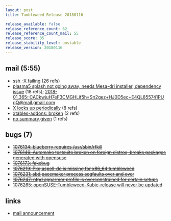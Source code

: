 ```yaml
---
layout: post
title: Tumbleweed Release 20180116

release_available: false
release_reference_count: 62
release_reference_count_mail: 55
release_score: 35
release_stability_level: unstable
release_version: 20180116
---
```


## mail (5:55)

- [ssh -X failing](https://lists.opensuse.org/opensuse-factory/2018-01/msg00315.html) (26 refs)
- [plasma5 splash not going away, needs Mesa-dri installer, dependency issue](https://lists.opensuse.org/opensuse-factory/2018-01/msg00311.html) (18 refs); [2018-01.365::<CACkwjuH7eF3CMGHLif5h=Sn2gez+HJ0D5ec+E4QL855741PUqQ@mail.gmail.com>](https://lists.opensuse.org/opensuse-factory/2018-01/msg00365.html)
- [X locks up periodically](https://lists.opensuse.org/opensuse-factory/2018-01/msg00580.html) (8 refs)
- [xtables-addons: broken](https://lists.opensuse.org/opensuse-factory/2018-01/msg00310.html) (2 refs)
- [no summary given](https://lists.opensuse.org/opensuse-factory/2018-01/msg00329.html) (1 refs)

## bugs (7)

<!--more-->

- ~~[1076134: blueberry requires /usr/sbin/rfkill](https://bugzilla.opensuse.org/show_bug.cgi?id=1076134)~~
- ~~[1076146: Automake testsuite broken on foreign distros, breaks packages generated with opensuse](https://bugzilla.opensuse.org/show_bug.cgi?id=1076146)~~
- ~~[1076173: fakebug](https://bugzilla.opensuse.org/show_bug.cgi?id=1076173)~~
- ~~[1076219: Pkg aspell-de is missing for x86_64 tumbleweed](https://bugzilla.opensuse.org/show_bug.cgi?id=1076219)~~
- ~~[1076231: sbd pacemaker process segfaults over and over](https://bugzilla.opensuse.org/show_bug.cgi?id=1076231)~~
- ~~[1076247: ntpd apparmor profile is overconstrained for certain setups](https://bugzilla.opensuse.org/show_bug.cgi?id=1076247)~~
- ~~[1076265: openSUSE-Tumbleweed-Kubic-release will never be updated](https://bugzilla.opensuse.org/show_bug.cgi?id=1076265)~~



## links

- [mail announcement](https://lists.opensuse.org/opensuse-factory/2018-01/msg00300.html)
